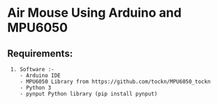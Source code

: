 # Air Mouse Using Arduino and MPU6050
  ## Requirements:
     1. Software :- 
        - Arduino IDE
        - MPU6050 Library from https://github.com/tockn/MPU6050_tockn
        - Python 3
        - pynput Python library (pip install pynput)
